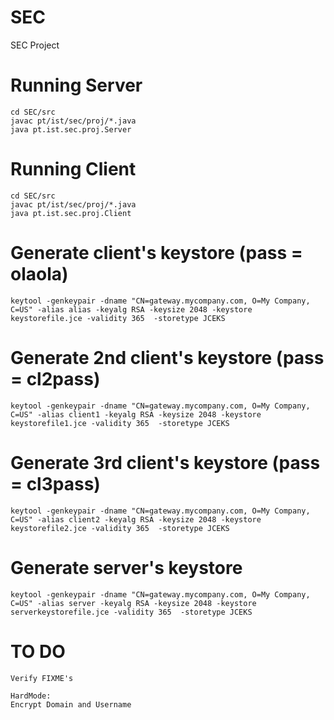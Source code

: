 # SEC
SEC Project


# Running Server
`cd SEC/src` <br>
`javac pt/ist/sec/proj/*.java` <br>
`java pt.ist.sec.proj.Server` <br>

# Running Client
`cd SEC/src` <br>
`javac pt/ist/sec/proj/*.java` <br>
`java pt.ist.sec.proj.Client` <br>

# Generate client's keystore (pass = olaola)
`keytool -genkeypair -dname "CN=gateway.mycompany.com, O=My Company, C=US" -alias alias -keyalg RSA -keysize 2048 -keystore keystorefile.jce -validity 365  -storetype JCEKS` <br>

# Generate 2nd client's keystore (pass = cl2pass)
`keytool -genkeypair -dname "CN=gateway.mycompany.com, O=My Company, C=US" -alias client1 -keyalg RSA -keysize 2048 -keystore keystorefile1.jce -validity 365  -storetype JCEKS` <br>

# Generate 3rd client's keystore (pass = cl3pass)
`keytool -genkeypair -dname "CN=gateway.mycompany.com, O=My Company, C=US" -alias client2 -keyalg RSA -keysize 2048 -keystore keystorefile2.jce -validity 365  -storetype JCEKS` <br>

# Generate server's keystore
`keytool -genkeypair -dname "CN=gateway.mycompany.com, O=My Company, C=US" -alias server -keyalg RSA -keysize 2048 -keystore serverkeystorefile.jce -validity 365  -storetype JCEKS` <br>

# TO DO
`Verify FIXME's`<br>

`HardMode:`<br>
  `Encrypt Domain and Username`<br>
